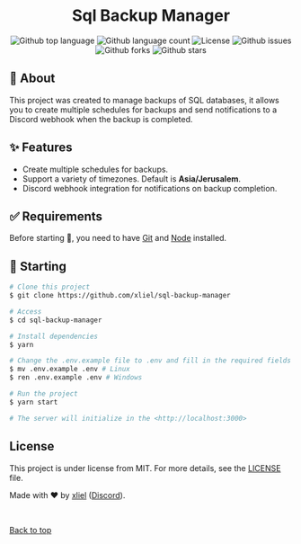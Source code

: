 <h1 align="center">Sql Backup Manager</h1>

<p align="center">
  <img alt="Github top language" src="https://img.shields.io/github/languages/top/xliel/sql-backup-manager?color=56BEB8">
  <img alt="Github language count" src="https://img.shields.io/github/languages/count/xliel/sql-backup-manager?color=56BEB8">
  <img alt="License" src="https://img.shields.io/github/license/xliel/sql-backup-manager?color=56BEB8">
  <img alt="Github issues" src="https://img.shields.io/github/issues/xliel/sql-backup-manager?color=56BEB8" />
  <img alt="Github forks" src="https://img.shields.io/github/forks/xliel/sql-backup-manager?color=56BEB8" />
  <img alt="Github stars" src="https://img.shields.io/github/stars/xliel/sql-backup-manager?color=56BEB8" />
</p>

## 🎯 About

This project was created to manage backups of SQL databases, it allows you to create multiple schedules for backups and send notifications to a Discord webhook when the backup is completed.

## ✨ Features

- Create multiple schedules for backups.
- Support a variety of timezones. Default is **Asia/Jerusalem**.
- Discord webhook integration for notifications on backup completion.

## ✅ Requirements

Before starting 🏁, you need to have [Git](https://git-scm.com) and [Node](https://nodejs.org/en/) installed.

## 🏁 Starting

```bash
# Clone this project
$ git clone https://github.com/xliel/sql-backup-manager

# Access
$ cd sql-backup-manager

# Install dependencies
$ yarn

# Change the .env.example file to .env and fill in the required fields
$ mv .env.example .env # Linux
$ ren .env.example .env # Windows

# Run the project
$ yarn start

# The server will initialize in the <http://localhost:3000>
```

## License

This project is under license from MIT. For more details, see the [LICENSE](LICENSE.md) file.

Made with ❤ by <a href="https://github.com/xliel" target="_blank">xliel</a> ([Discord](https://discord.com/users/417398665670295572)).

&#xa0;

<a href="#top">Back to top</a>
